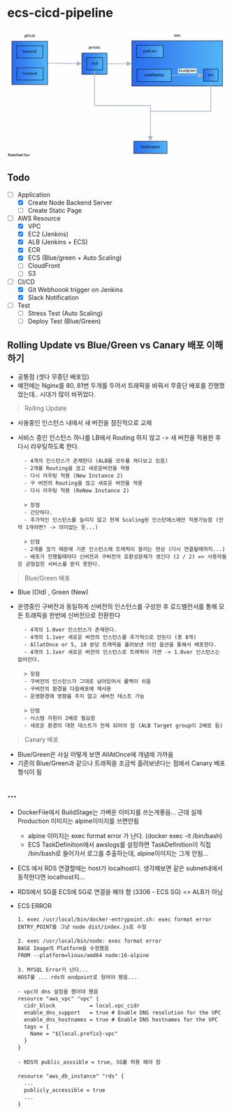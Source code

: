 # ecs-cicd-pipeline

![arch](./public/arch.png)

## Todo

- [ ] Application
  - [x] Create Node Backend Server
  - [ ] Create Static Page
- [ ] AWS Resource
  - [x] VPC
  - [x] EC2 (Jenkins)
  - [x] ALB (Jenkins + ECS)
  - [x] ECR
  - [x] ECS (Blue/green + Auto Scaling)
  - [ ] CloudFront
  - [ ] S3
- [ ] CI/CD
  - [x] Git Webhoook trigger on Jenkins
  - [x] Slack Notification
- [ ] Test
  - [ ] Stress Test (Auto Scaling)
  - [ ] Deploy Test (Blue/Green)

## Rolling Update vs Blue/Green vs Canary 배포 이해하기

- 공통점 (셋다 무중단 배포임)
- 예전에는 Nginx를 80, 81번 두개를 두어서 트래픽을 바꿔서 무중단 배포를 진행했었는데.. 시대가 많이 바뀌었다.

> Rolling Update

- 사용중인 인스턴스 내에서 새 버전을 점진적으로 교체
- 서비스 중인 인스턴스 하나를 LB에서 Routing 하지 않고 -> 새 버전을 적용한 후 다시 라우팅하도록 한다.

  ```
    - 4개의 인스턴스가 존재한다 (ALB를 모두를 쳐다보고 있음)
    - 2개를 Routing을 끊고 새로운버전을 적용
    - 다시 라우팅 적용 (New Instance 2)
    - 구 버전의 Routing을 끊고 새로운 버전을 적용
    - 다시 라우팅 적용 (ReNew Instance 2)

    > 장점
    - 간단하다.
    - 추가적인 인스턴스를 늘리지 않고 현재 Scaling된 인스턴에스에만 적용가능함 (만약 1개라면? -> 의미없는 듯...)

    > 단점
    - 2개를 끊기 때문에 기존 인스턴스에 트래픽이 쏠리는 현상 (다시 연결될때까지...)
    - 배포가 진행될때마다 신버전과 구버전의 호환성문제가 생긴다 (2 / 2) => 사용자들은 균형잡힌 서비스를 받지 못한다.
  ```

> Blue/Green 배포

- Blue (Old) , Green (New)
- 운영중인 구버전과 동일하게 신버전의 인스턴스를 구성한 후 로드밸런서를 통해 모든 트래픽을 한번에 신버전으로 전환한다

  ```
    - 4개의 1.0ver 인스턴스가 존재한다.
    - 4개의 1.1ver 새로운 버전의 인스턴스를 추가적으로 만든다 (총 8개)
    - AllatOnce or 5, 10 분당 트래픽을 흘려보낸 이런 옵션을 통해서 배포한다.
    - 4개의 1.1ver 새로운 버전의 인스턴스로 트래픽이 가면 -> 1.0ver 인스턴스는 없어진다.

    > 장점
    - 구버전의 인스턴스가 그대로 남아있어서 롤백이 쉬움
    - 구버전의 환경을 다음배포에 재사용
    - 운영환경에 영향을 주지 않고 새버전 테스트 가능

    > 단점
    - 시스템 자원이 2배로 필요함
    - 새로운 환경의 대한 테스트가 전제 되어야 함 (ALB Target group이 2배로 듬)
  ```

> Canary 배포

- Blue/Green은 사실 어떻게 보면 AllAtOnce에 개념에 가까움
- 기존의 Blue/Green과 같으나 트래픽을 조금씩 흘려보낸다는 점에서 Canary 배포형식이 됨

## ...

- DockerFile에서 BuildStage는 가벼운 이미지를 쓰는게좋음... 근데 실제 Production 이미지는 alpine이미지를 쓰면안됨
  - alpine 이미지는 exec format error 가 난다. (docker exec -it <container> /bin/bash)
  - ECS TaskDefinition에서 awslogs를 설정하면 TaskDefinition이 직접 /bin/bash로 들어가서 로그를 추출하는데, alpine이미지는 그게 안됨...
- ECS 에서 RDS 연결할때는 host가 localhost다. 생각해보면 같은 subnet내에서동작한다면 localhost지...
- RDS에서 SG를 ECS에 SG로 연결을 해야 함 (3306 - ECS SG) => ALB가 아님
- ECS ERROR

  ```
  1. exec /usr/local/bin/docker-entrypoint.sh: exec format error
  ENTRY_POINT를 그냥 node dist/index.js로 수정

  2. exec /usr/local/bin/node: exec format error
  BASE Image의 Platform을 수정했음
  FROM --platform=linux/amd64 node:16-alpine

  3. MYSQL Error가 난다...
  HOST를 ... rds의 endpoint로 뒀어야 했음...

  - vpc의 dns 설정을 했어야 했음
  resource "aws_vpc" "vpc" {
    cidr_block           = local.vpc_cidr
    enable_dns_support   = true # Enable DNS resolution for the VPC
    enable_dns_hostnames = true # Enable DNS hostnames for the VPC
    tags = {
      Name = "${local.prefix}-vpc"
    }
  }

  - RDS의 public_asssible = true, SG를 허용 해야 함

  resource "aws_db_instance" "rds" {
    ...
    publicly_accessible = true
    ...
  }

  ```
